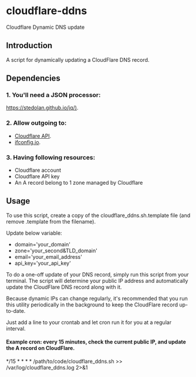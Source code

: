 # cloudflare-ddns
Cloudflare Dynamic DNS update

## Introduction
A script for dynamically updating a CloudFlare DNS record.

## Dependencies
### 1. You'll need a JSON processor:
[https://stedolan.github.io/jq/)](https://stedolan.github.io/jq/).

### 2. Allow outgoing to:
- [Cloudflare API](api.cloudflare.com).
- [ifconfig.io](ifconfig.io).

### 3. Having following resources:
- Cloudflare account
- Cloudflare API key
- An A record belong to 1 zone managed by Cloudflare

## Usage
To use this script, create a copy of the cloudflare_ddns.sh.template file (and remove .template from the filename). 

Update below variable:
- domain='your_domain'
- zone='your_second&TLD_domain'
- email='your_email_address'
- api_key='your_api_key'

To do a one-off update of your DNS record, simply run this script from your terminal. The script will determine your public IP address and automatically update the CloudFlare DNS record along with it.

Because dynamic IPs can change regularly, it's recommended that you run this utility periodically in the background to keep the CloudFlare record up-to-date.

Just add a line to your crontab and let cron run it for you at a regular interval.

#### Example cron: every 15 minutes, check the current public IP, and update the A record on CloudFlare.
*/15 * * * * /path/to/code/cloudflare_ddns.sh >> /var/log/cloudflare_ddns.log 2>&1